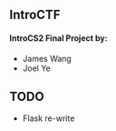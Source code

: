 IntroCTF
-------
#### IntroCS2 Final Project by:
- James Wang
- Joel Ye

TODO
----
- Flask re-write
